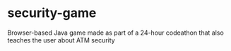 # security-game
Browser-based Java game made as part of a 24-hour codeathon that also teaches the user about ATM security
